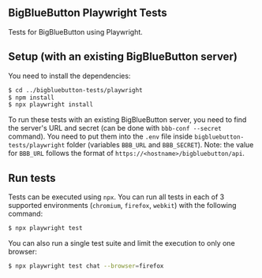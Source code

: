 ## BigBlueButton Playwright Tests

Tests for BigBlueButton using Playwright.

## Setup (with an existing BigBlueButton server)

You need to install the dependencies:
```bash
$ cd ../bigbluebutton-tests/playwright
$ npm install
$ npx playwright install
```
To run these tests with an existing BigBlueButton server, you need to find the server's URL and secret (can be done with `bbb-conf --secret` command). You need to put them into the `.env` file inside `bigbluebutton-tests/playwright` folder (variables `BBB_URL` and `BBB_SECRET`).  Note: the value for `BBB_URL` follows the format of `https://<hostname>/bigbluebutton/api`.

## Run tests

Tests can be executed using `npx`. You can run all tests in each of 3 supported environments (`chromium`, `firefox`, `webkit`) with the following command:
```bash
$ npx playwright test
```

You can also run a single test suite and limit the execution to only one browser:
```bash
$ npx playwright test chat --browser=firefox
```
